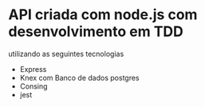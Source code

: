 # API criada com node.js com desenvolvimento em TDD
<p>utilizando as seguintes tecnologias</p>
<ul>
  <li>Express</li>
  <li>Knex com Banco de dados postgres</li>
  <li>Consing</li>
  <li>jest</li>
</ul>

